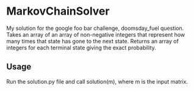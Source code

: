 # MarkovChainSolver

My solution for the google foo bar challenge, doomsday_fuel question.  
Takes an array of an array of non-negative integers that represent how many times that state has gone to the next state. Returns an array of integers for each terminal state giving the exact probability.

## Usage
Run the solution.py file and call solution(m), where m is the input matrix. 
